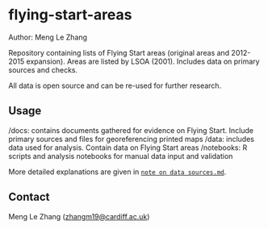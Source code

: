 # flying-start-areas

Author: Meng Le Zhang


Repository containing lists of Flying Start areas (original areas and 2012-2015 expansion). Areas are listed by LSOA (2001). Includes data on primary sources and checks. 

All data is open source and can be re-used for further research.

## Usage

/docs: contains documents gathered for evidence on Flying Start. Include primary sources and files for georeferencing printed maps
/data: includes data used for analysis. Contain data on Flying Start areas
/notebooks: R scripts and analysis notebooks for manual data input and validation


More detailed explanations are given in [`note on data sources.md`](<note on data sources.md>).

## Contact
Meng Le Zhang (zhangm19@cardiff.ac.uk)